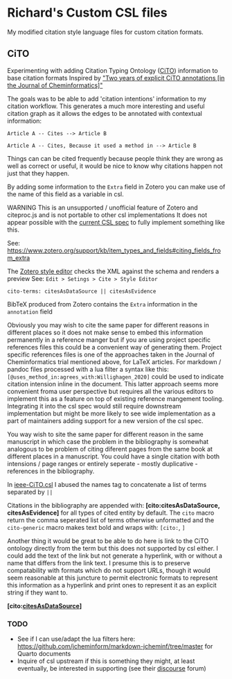 # Richard's Custom CSL files

My modified citation style language files for custom citation formats.

## CiTO

Experimenting with adding Citation Typing Ontology ([CiTO](https://sparontologies.github.io/cito/current/cito.html)) information to base citation formats
Inspired by ["Two years of explicit CiTO annotations [in the Journal of Cheminformatics]"](https://doi.org/10.1186/s13321-023-00683-2)

The goals was to be able to add 'citation intentions' information to my citation workflow.
This generates a much more interesting and useful citation graph as it allows the edges to be annotated with contextual information:

```mermaid
Article A -- Cites --> Article B

Article A -- Cites, Because it used a method in --> Article B
```

Things can can be cited frequently because people think they are wrong as well as correct or useful, it would be nice to know why citations happen not just that they happen.

By adding some information to the `Extra` field in Zotero you can make use of the 
name of this field as a variable in csl.

WARNING This is an unsupported / unofficial feature of Zotero and citeproc.js and is not portable to other csl implementations
It does not appear possible with the [current CSL spec](https://docs.citationstyles.org/en/stable/specification.html) to fully implement something like this.

See: https://www.zotero.org/support/kb/item_types_and_fields#citing_fields_from_extra

The [Zotero style editor](https://www.zotero.org/support/dev/citation_styles/reference_test_pane) checks the XML against the schema and renders a preview
See: `Edit > Setings > Cite > Style Editor`

```
cito-terms: citesAsDataSource || citesAsEvidence
```

BibTeX produced from Zotero contains the `Extra` information in the `annotation` field

Obviously you may wish to cite the same paper for different reasons in different places so it does not make sense to embed this information permanently in a reference manger but if you are using project specific references files this could be a convenient way of generating them.
Project specific references files is one of the approaches taken in the Journal of Cheminformatics trial mentioned above, for LaTeX articles.
For markdown / pandoc files processed with a lua filter a syntax like this: `[@uses_method_in:agrees_with:Willighagen_2020]` could be used to indicate citation intension inline in the document.
This latter approach seems more convenient froma user perspective but requires all the various editors to implement this as a feature on top of existing reference mangement tooling.
Integrating it into the csl spec would still require downstream implementation but might be more likely to see wide implementation as a part of maintainers adding support for a new version of the csl spec.

You way wish to site the same paper for different reason in the same manuscript in which case the problem in the bibliography is somewhat analogous to be problem of citing diferent pages from the same book at different places in a manuscript.
You could have a single citation with both intensions / page ranges or entirely seperate - mostly duplicative - references in the bibliography.

In [ieee-CiTO.csl](ieee-CiTO.csl) I abused the names tag to concatenate a list of terms separated by `||`

Citations in the bibliography are appended with: **[cito:citesAsDataSource, citesAsEvidence]** for all types of cited entity by default.
The `cito` macro return the comma seperated list of terms otherwise unformatted and the `cito-generic` macro makes text bold and wraps with: `[cito:`, `]`

Another thing it would be great to be able to do here is link to the CiTO ontology directly from the term but this does not supported by csl either.
I could add the text of the link but not generate a hyperlink, with or without a name that differs from the link text.
I presume this is to preserve compatability with formats which do not support URLs, though it would seem reasonable at this juncture to permit electronic formats to represent this information as a hyperlink and print ones to represent it as an explicit string if they want to.

**[cito:[citesAsDataSource](https://sparontologies.github.io/cito/current/cito.html#d4e152)]**


### TODO

- See if I can use/adapt the lua filters here: https://github.com/jcheminform/markdown-jcheminf/tree/master for Quarto documents
- Inquire of csl upstream if this is something they might, at least eventually, be interested in supporting (see their [discourse](https://discourse.citationstyles.org/) forum)

